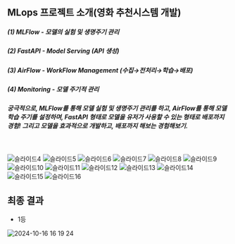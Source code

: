 ## MLops 프로젝트 소개(영화 추천시스템 개발)

##### (1) MLFlow - 모델의 실험 및 생명주기 관리
##### (2) FastAPI - Model Serving (API 생성)
##### (3) AirFlow - WorkFlow Management (수집→전처리→학습→배포)
##### (4) Monitoring - 모델 주기적 관리

##### 궁극적으로, MLFlow를 통해 모델 실험 및 생명주기 관리를 하고, AirFlow를 통해 모델 학습 주기를 설정하며, FastAPI 형태로 모델을 유저가 사용할 수 있는 형태로 배포까지 경험! 그리고 모델을 효과적으로 개발하고, 배포까지 해보는 경험해보기.
<br>

![슬라이드4](https://github.com/user-attachments/assets/31ee0f5e-9645-47b8-a0ce-90c40842107c)
![슬라이드5](https://github.com/user-attachments/assets/2f7d1f98-a203-4d7f-b158-0a7cacdd8f8e)
![슬라이드6](https://github.com/user-attachments/assets/b3107216-8915-4dbe-b670-18ecb50da99e)
![슬라이드7](https://github.com/user-attachments/assets/ed863539-3e14-4cc7-8923-5982275c18f7)
![슬라이드8](https://github.com/user-attachments/assets/2927b89e-02e0-4b87-aa22-114c9a3ce96e)
![슬라이드9](https://github.com/user-attachments/assets/a8880cea-4aae-464e-b065-7b2e6556af88)
![슬라이드10](https://github.com/user-attachments/assets/e9166937-b577-4bcc-98f1-d194bf7d44ac)
![슬라이드11](https://github.com/user-attachments/assets/0ef4c822-c983-4402-a075-dd71c93a1c80)
![슬라이드12](https://github.com/user-attachments/assets/0d12836b-4ae5-45e1-9496-7222f0f2d0cc)
![슬라이드13](https://github.com/user-attachments/assets/9f9c1e20-e13a-4a6a-8571-fa0601b2b676)
![슬라이드14](https://github.com/user-attachments/assets/c2fe4763-03e2-44ae-a629-4e59975dc0bb)
![슬라이드15](https://github.com/user-attachments/assets/e9c7e9b6-77e0-48e5-a798-d418a53243cf)
![슬라이드16](https://github.com/user-attachments/assets/e0624d7f-395a-42f6-9a2d-1ae76f9bc353)


## 최종 결과
- 1등
  
![2024-10-16 16 19 24](https://github.com/user-attachments/assets/26183842-c05d-41aa-9a7b-4e8cfe6ba340)
